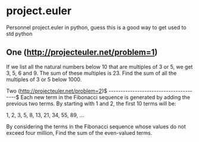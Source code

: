 project.euler
=============
Personnel project.euler in python, guess this is a good way to get used to std python

One (http://projecteuler.net/problem=1)
---------------------------------------
If we list all the natural numbers below 10 that are multiples of 3 or 5,
we get 3, 5, 6 and 9. The sum of these multiples is 23.
Find the sum of all the multiples of 3 or 5 below 1000.

Two (http://projecteuler.net/problem=2)$
---------------------------------------$
Each new term in the Fibonacci sequence is generated by adding the previous two terms. 
By starting with 1 and 2, the first 10 terms will be:

1, 2, 3, 5, 8, 13, 21, 34, 55, 89, ...

By considering the terms in the Fibonacci sequence whose values do not exceed four million, 
Find the sum of the even-valued terms.
